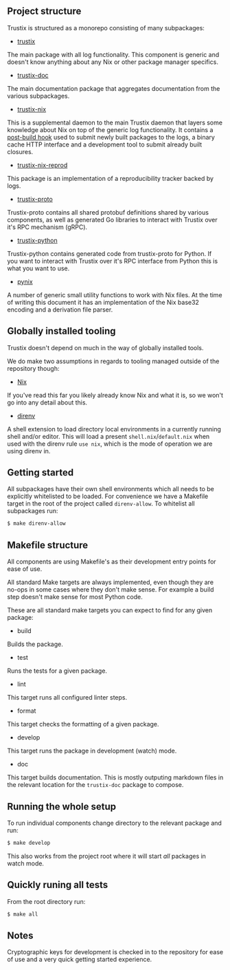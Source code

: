 ## Project structure

Trustix is structured as a monorepo consisting of many subpackages:

- [trustix](https://github.com/tweag/trustix/blob/master/packages/trustix)

The main package with all log functionality.
This component is generic and doesn't know anything about any Nix or other package manager specifics.

- [trustix-doc](https://github.com/tweag/trustix/blob/master/packages/trustix-doc)

The main documentation package that aggregates documentation from the various subpackages.

- [trustix-nix](https://github.com/tweag/trustix/blob/master/packages/trustix-nix)

This is a supplemental daemon to the main Trustix daemon that layers some knowledge about Nix on top of the generic log functionality.
It contains a [post-build hook](https://www.tweag.io/blog/2019-11-21-untrusted-ci/) used to submit newly built packages to the logs, a binary cache HTTP interface and a development tool to submit already built closures.

- [trustix-nix-reprod](https://github.com/tweag/trustix/blob/master/packages/trustix-nix-reprod)

This package is an implementation of a reproducibility tracker backed by logs.

- [trustix-proto](https://github.com/tweag/trustix/blob/master/packages/trustix-proto)

Trustix-proto contains all shared protobuf definitions shared by various components, as well as generated Go libraries to interact with Trustix over it's RPC mechanism (gRPC).

- [trustix-python](https://github.com/tweag/trustix/blob/master/packages/trustix-python)

Trustix-python contains generated code from trustix-proto for Python.
If you want to interact with Trustix over it's RPC interface from Python this is what you want to use.

- [pynix](https://github.com/tweag/trustix/blob/master/packages/pynix)

A number of generic small utility functions to work with Nix files.
At the time of writing this document it has an implementation of the Nix base32 encoding and a derivation file parser.

## Globally installed tooling

Trustix doesn't depend on much in the way of globally installed tools.

We do make two assumptions in regards to tooling managed outside of the repository though:

- [Nix](https://nixos.org)

If you've read this far you likely already know Nix and what it is, so we won't go into any detail about this.

- [direnv](https://direnv.net)

A shell extension to load directory local environments in a currently running shell and/or editor.
This will load a present `shell.nix`/`default.nix` when used with the direnv rule `use nix`, which is the mode of operation we are using direnv in.

## Getting started

All subpackages have their own shell environments which all needs to be explicitly whitelisted to be loaded.
For convenience we have a Makefile target in the root of the project called `direnv-allow`.
To whitelist all subpackages run:
``` sh
$ make direnv-allow
```

## Makefile structure

All components are using Makefile's as their development entry points for ease of use.

All standard Make targets are always implemented, even though they are no-ops in some cases where they don't make sense.
For example a build step doesn't make sense for most Python code.

These are all standard make targets you can expect to find for any given package:

- build

Builds the package.

- test

Runs the tests for a given package.

- lint

This target runs all configured linter steps.

- format

This target checks the formatting of a given package.

- develop

This target runs the package in development (watch) mode.

- doc

This target builds documentation.
This is mostly outputing markdown files in the relevant location for the `trustix-doc` package to compose.

## Running the whole setup

To run individual components change directory to the relevant package and run:
``` sh
$ make develop
```

This also works from the project root where it will start _all_ packages in watch mode.

## Quickly runing all tests

From the root directory run:
``` sh
$ make all
```

## Notes

Cryptographic keys for development is checked in to the repository for ease of use and a very quick getting started experience.
